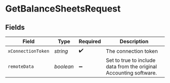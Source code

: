 # GetBalanceSheetsRequest


## Fields

| Field                                                              | Type                                                               | Required                                                           | Description                                                        |
| ------------------------------------------------------------------ | ------------------------------------------------------------------ | ------------------------------------------------------------------ | ------------------------------------------------------------------ |
| `xConnectionToken`                                                 | *string*                                                           | :heavy_check_mark:                                                 | The connection token                                               |
| `remoteData`                                                       | *boolean*                                                          | :heavy_minus_sign:                                                 | Set to true to include data from the original Accounting software. |